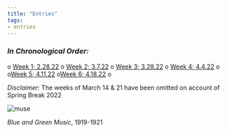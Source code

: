 ```yaml
---
title: "Entries"
tags:
- entries
---
```


### ___In Chronological Order:___
o [Week 1; 2.28.22](/notes/vault/Week1.md)
o [Week 2; 3.7.22](/notes/vault/Week2.md)
o [Week 3; 3.28.22](/notes/vault/Week3.md)
o [Week 4; 4.4.22](/notes/vault/Week4.md)
o  
o[Week 5; 4.11.22](/notes/vault/Week5.md)
o[Week 6; 4.18.22](/notes/vault/Week6.md)
o


*Disclaimer:* The weeks of March 14 & 21 have been omitted on account of Spring Break 2022

![muse](https://sepulchralsimian.github.io/quartz/notes/images/muse.png)

*Blue and Green Music*, 1919-1921

